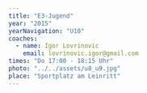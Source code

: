 ```yaml
---
title: "E3-Jugend"
year: "2015"
yearNavigation: "U10"
coaches:
  - name: Igor Lovrinovic
    email: lovrinovic.igor@gmail.com
times: "Do 17:00 - 18:15 Uhr"
photo: "../../assets/u8_u9.jpg"
place: "Sportplatz am Leinritt"
---
```

